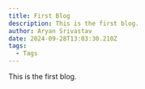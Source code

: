 ```yaml
---
title: First Blog
description: This is the first blog.
author: Aryan Srivastav
date: 2024-09-28T13:03:30.210Z
tags:
  - Tags
---
```

This is the first blog.